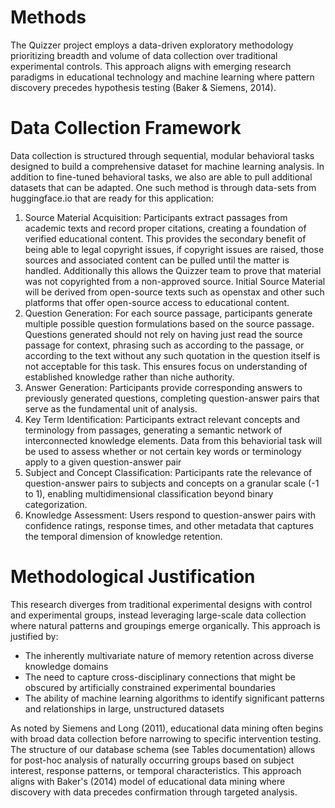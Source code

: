 # Methods
The Quizzer project employs a data-driven exploratory methodology prioritizing breadth and volume of data collection over traditional experimental controls. This approach aligns with emerging research paradigms in educational technology and machine learning where pattern discovery precedes hypothesis testing (Baker & Siemens, 2014). 

# Data Collection Framework
Data collection is structured through sequential, modular behavioral tasks designed to build a comprehensive dataset for machine learning analysis. In addition to fine-tuned behavioral tasks, we also are able to pull additional datasets that can be adapted. One such method is through data-sets from huggingface.io that are ready for this application:

1. Source Material Acquisition: Participants extract passages from academic texts and record proper citations, creating a foundation of verified educational content. This provides the secondary benefit of being able to legal copyright issues, if copyright issues are raised, those sources and associated content can be pulled until the matter is handled. Additionally this allows the Quizzer team to prove that material was not copyrighted from a non-approved source. Initial Source Material will be derived from open-source texts such as openstax and other such platforms that offer open-source access to educational content.
2. Question Generation: For each source passage, participants generate multiple possible question formulations based on the source passage. Questions generated should not rely on having just read the source passage for context, phrasing such as according to the passage, or according to the text without any such quotation in the question itself is not acceptable for this task. This ensures focus on understanding of established knowledge rather than niche authority.
3. Answer Generation: Participants provide corresponding answers to previously generated questions, completing question-answer pairs that serve as the fundamental unit of analysis.
4. Key Term Identification: Participants extract relevant concepts and terminology from passages, generating a semantic network of interconnected knowledge elements. Data from this behaviorial task will be used to assess whether or not certain key words or terminology apply to a given question-answer pair
5. Subject and Concept Classification: Participants rate the relevance of question-answer pairs to subjects and concepts on a granular scale (-1 to 1), enabling multidimensional classification beyond binary categorization.
6. Knowledge Assessment: Users respond to question-answer pairs with confidence ratings, response times, and other metadata that captures the temporal dimension of knowledge retention.

# Methodological Justification
This research diverges from traditional experimental designs with control and experimental groups, instead leveraging large-scale data collection where natural patterns and groupings emerge organically. This approach is justified by:
- The inherently multivariate nature of memory retention across diverse knowledge domains
- The need to capture cross-disciplinary connections that might be obscured by artificially constrained experimental boundaries
- The ability of machine learning algorithms to identify significant patterns and relationships in large, unstructured datasets

As noted by Siemens and Long (2011), educational data mining often begins with broad data collection before narrowing to specific intervention testing. The structure of our database schema (see Tables documentation) allows for post-hoc analysis of naturally occurring groups based on subject interest, response patterns, or temporal characteristics.
This approach aligns with Baker's (2014) model of educational data mining where discovery with data precedes confirmation through targeted analysis.